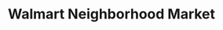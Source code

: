 ---
title: "Walmart Neighborhood Market"
url: /radcliff/walmart-neighborhood-market/
shop: supermarket
---